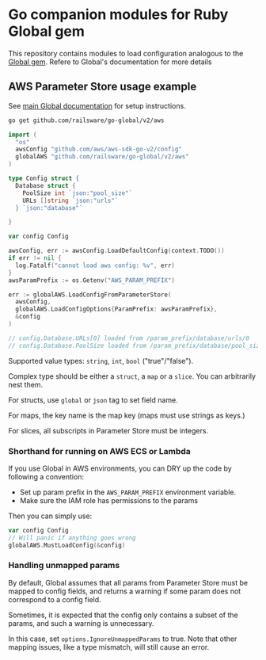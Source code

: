 # Go companion modules for Ruby Global gem

This repository contains modules to load configuration analogous to the [Global gem](https://github.com/railsware/global). Refere to Global's documentation for more details

## AWS Parameter Store usage example

See [main Global documentation](https://github.com/railsware/global#aws-parameter-store-1) for setup instructions.

```sh
go get github.com/railsware/go-global/v2/aws
```

```go
import (
  "os"
  awsConfig "github.com/aws/aws-sdk-go-v2/config"
  globalAWS "github.com/railsware/go-global/v2/aws"
)

type Config struct {
  Database struct {
    PoolSize int `json:"pool_size"`
    URLs []string `json:"urls"`
  } `json:"database"`

}

var config Config

awsConfig, err := awsConfig.LoadDefaultConfig(context.TODO())
if err != nil {
  log.Fatalf("cannot load aws config: %v", err)
}
awsParamPrefix := os.Getenv("AWS_PARAM_PREFIX")

err := globalAWS.LoadConfigFromParameterStore(
  awsConfig,
  globalAWS.LoadConfigOptions{ParamPrefix: awsParamPrefix},
  &config
)

// config.Database.URLs[0] loaded from /param_prefix/database/urls/0
// config.Database.PoolSize loaded from /param_prefix/database/pool_size
```

Supported value types: `string`, `int`, `bool` ("true"/"false").

Complex type should be either a `struct`, a `map` or a `slice`. You can arbitrarily nest them.

For structs, use `global` or `json` tag to set field name.

For maps, the key name is the map key (maps must use strings as keys.)

For slices, all subscripts in Parameter Store must be integers.

### Shorthand for running on AWS ECS or Lambda

If you use Global in AWS environments, you can DRY up the code by following a convention:

- Set up param prefix in the `AWS_PARAM_PREFIX` environment variable.
- Make sure the IAM role has permissions to the params

Then you can simply use:

```go
var config Config
// Will panic if anything goes wrong
globalAWS.MustLoadConfig(&config)
```

### Handling unmapped params

By default, Global assumes that all params from Parameter Store must be mapped to config fields, and returns a warning if some param does not correspond to a config field.

Sometimes, it is expected that the config only contains a subset of the params, and such a warning is unnecessary.

In this case, set `options.IgnoreUnmappedParams` to true. Note that other mapping issues, like a type mismatch, will still cause an error.
